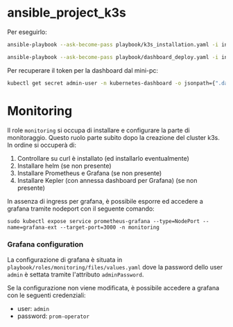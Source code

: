# ansible_project_k3s
Per eseguirlo:
```bash
ansible-playbook --ask-become-pass playbook/k3s_installation.yaml -i inventory
```
```bash
ansible-playbook --ask-become-pass playbook/dashboard_deploy.yaml -i inventory
```
Per recuperare il token per la dashboard dal mini-pc: 
```bash
kubectl get secret admin-user -n kubernetes-dashboard -o jsonpath={".data.token"} | base64 -d
```

# Monitoring
Il role ```monitoring``` si occupa di installare e configurare la parte di monitoraggio.
Questo ruolo parte subito dopo la creazione del cluster k3s.
In ordine si occuperà di:

1. Controllare su curl è installato (ed installarlo eventualmente)
1. Installare helm (se non presente)
1. Installare Prometheus e Grafana (se non presente)
1. Installare Kepler (con annessa dashboard per Grafana) (se non presente)

In assenza di ingress per grafana, è possibile esporre ed accedere a grafana tramite nodeport con il seguente comando:

```sudo kubectl expose service prometheus-grafana --type=NodePort --name=grafana-ext --target-port=3000 -n monitoring```

### Grafana configuration

La configurazione di grafana è situata in ```playbook/roles/monitoring/files/values.yaml``` dove la password dello user ```admin``` è settata tramite l'attributo ```adminPassword```.

Se la configurazione non viene modificata, è possibile accedere a grafana con le seguenti credenziali:

- user: ```admin```
- password: ```prom-operator```
